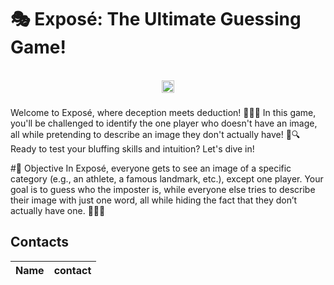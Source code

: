 # 🎭 Exposé: The Ultimate Guessing Game!

<a name="top"></a>

<!---- PROJECT LOGO ----> <br /> <div align="center"> <a href="#Hassan's site"> <img src="src/img/spy-fill-svgrepo-com.svg" alt="Logo" width="20" height="20"> </a>

<h3 align="center"></h3>

<p align="center">
 
</p> 
</div>

<!---- ABOUT THE PROJECT ---->
Welcome to Exposé, where deception meets deduction! 🕵️‍♂️✨ In this game, you'll be challenged to identify the one player who doesn't have an image, all while pretending to describe an image they don't actually have! 🤫🔍 Ready to test your bluffing skills and intuition? Let's dive in!

<!---- Instructions ---->

#🎯 Objective
In Exposé, everyone gets to see an image of a specific category (e.g., an athlete, a famous landmark, etc.), except one player. Your goal is to guess who the imposter is, while everyone else tries to describe their image with just one word, all while hiding the fact that they don’t actually have one. 🤔🕵️‍♀️
<!---- Technologies ---->


## Contacts
|    Name    |    contact    |
|------------|---------------|
